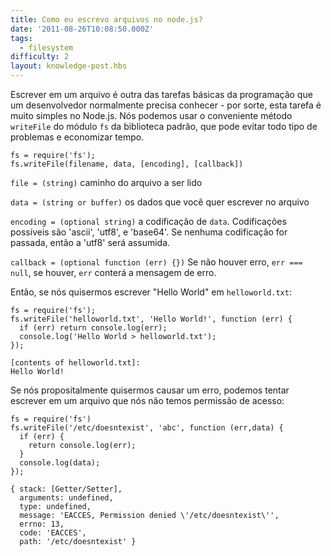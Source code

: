```yaml
---
title: Como eu escrevo arquivos no node.js?
date: '2011-08-26T10:08:50.000Z'
tags:
  - filesystem
difficulty: 2
layout: knowledge-post.hbs
---
```


Escrever em um arquivo é outra das tarefas básicas da programação que um desenvolvedor normalmente precisa conhecer - por sorte, esta tarefa é muito simples no Node.js.  Nós podemos usar o conveniente método `writeFile` do módulo `fs` da biblioteca padrão, que pode evitar todo tipo de problemas e economizar tempo.

    fs = require('fs');
    fs.writeFile(filename, data, [encoding], [callback])

`file = (string)` caminho do arquivo a ser lido

`data = (string or buffer)` os dados que você quer escrever no arquivo

`encoding = (optional string)` a codificação de `data`. Codificações possíveis são 'ascii', 'utf8', e 'base64'. Se nenhuma codificação for passada, então a 'utf8' será assumida.

`callback = (optional function (err) {})` Se não houver erro, `err === null`, se houver, `err` conterá a mensagem de erro.

Então, se nós quisermos escrever "Hello World" em `helloworld.txt`:

    fs = require('fs');
    fs.writeFile('helloworld.txt', 'Hello World!', function (err) {
      if (err) return console.log(err);
      console.log('Hello World > helloworld.txt');
    });

    [contents of helloworld.txt]:
    Hello World!

Se nós propositalmente quisermos causar um erro, podemos tentar escrever em um arquivo que nós não temos permissão de acesso:

    fs = require('fs')
    fs.writeFile('/etc/doesntexist', 'abc', function (err,data) {
      if (err) {
        return console.log(err);
      }
      console.log(data);
    });

    { stack: [Getter/Setter],
      arguments: undefined,
      type: undefined,
      message: 'EACCES, Permission denied \'/etc/doesntexist\'',
      errno: 13,
      code: 'EACCES',
      path: '/etc/doesntexist' }
